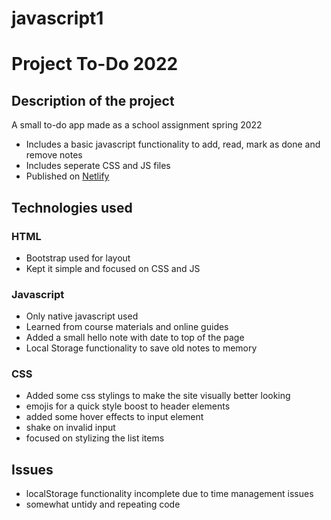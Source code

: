 # javascript1

# Project To-Do 2022

## Description of the project
A small to-do app made as a school assignment spring 2022
- Includes a basic javascript functionality to add, read, mark as done and remove notes
- Includes seperate CSS and JS files
- Published on [Netlify](https://lambent-madeleine-efc7d9.netlify.app/)

## Technologies used

### HTML
- Bootstrap used for layout
- Kept it simple and focused on CSS and JS

### Javascript
- Only native javascript used
- Learned from course materials and online guides
- Added a small hello note with date to top of the page
- Local Storage functionality to save old notes to memory

### CSS
- Added some css stylings to make the site visually better looking
- emojis for a quick style boost to header elements
- added some hover effects to input element
- shake on invalid input
- focused on stylizing the list items

## Issues
- localStorage functionality incomplete due to time management issues
- somewhat untidy and repeating code
